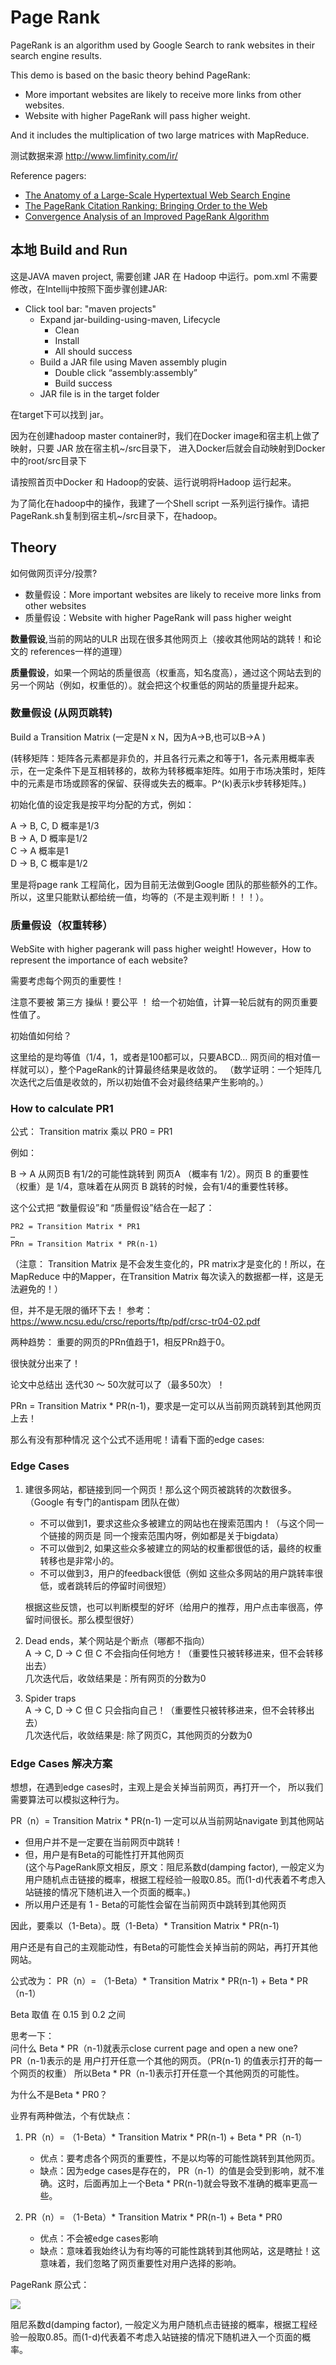# Page Rank #

PageRank is an algorithm used by Google Search to rank websites in their search engine results.

This demo is based on the basic theory behind PageRank:

- More important websites are likely to receive more links from other websites.
- Website with higher PageRank will pass higher weight.

And it includes the multiplication of two large matrices with MapReduce.

测试数据来源
http://www.limfinity.com/ir/

Reference pagers:

- [The Anatomy of a Large-Scale Hypertextual Web Search Engine](http://infolab.stanford.edu/~backrub/google.html)
- [The PageRank Citation Ranking: Bringing Order to the Web](http://ilpubs.stanford.edu:8090/422/1/1999-66.pdf)
- [Convergence Analysis of an Improved PageRank Algorithm](https://projects.ncsu.edu/crsc/reports/ftp/pdf/crsc-tr04-02.pdf) 

## 本地 Build and Run ##

这是JAVA maven project, 需要创建 JAR 在 Hadoop 中运行。pom.xml 不需要修改，在Intellij中按照下面步骤创建JAR:


  * Click tool bar: "maven projects"
    * Expand jar-building-using-maven, Lifecycle
	    * Clean
		* Install
	    * All should success
    * Build a JAR file using Maven assembly plugin
		* Double click “assembly:assembly”
		* Build success
	* JAR file is in the target folder

在target下可以找到 jar。

因为在创建hadoop master container时，我们在Docker image和宿主机上做了映射，只要 JAR 放在宿主机~/src目录下，
进入Docker后就会自动映射到Docker中的root/src目录下

请按照首页中Docker 和 Hadoop的安装、运行说明将Hadoop 运行起来。

为了简化在hadoop中的操作，我建了一个Shell script 一系列运行操作。请把PageRank.sh复制到宿主机~/src目录下，在hadoop。


## Theory ##
如何做网页评分/投票?

* 数量假设：More important websites are likely to receive more links from other websites
* 质量假设：Website with higher PageRank will pass higher weight

<b>数量假设</b>,当前的网站的ULR 出现在很多其他网页上（接收其他网站的跳转！和论文的 references一样的道理）<br>

<b>质量假设</b>，如果一个网站的质量很高（权重高，知名度高），通过这个网站去到的另一个网站（例如，权重低的）。就会把这个权重低的网站的质量提升起来。


### 数量假设 (从网页跳转) ###

Build a Transition Matrix (一定是N x N，因为A->B,也可以B->A )

(转移矩阵：矩阵各元素都是非负的，并且各行元素之和等于1，各元素用概率表示，在一定条件下是互相转移的，故称为转移概率矩阵。如用于市场决策时，矩阵中的元素是市场或顾客的保留、获得或失去的概率。P^(k)表示k步转移矩阵。)

初始化值的设定我是按平均分配的方式，例如：

A -> B, C, D 概率是1/3 <br>
B -> A, D    概率是1/2 <br>
C -> A       概率是1   <br>
D -> B, C    概率是1/2 <br>

里是将page rank 工程简化，因为目前无法做到Google 团队的那些额外的工作。所以，这里只能默认都给统一值，均等的（不是主观判断！！！）。

### 质量假设（权重转移）

WebSite with higher pagerank will pass higher weight! However，How to represent the importance of each website? 

需要考虑每个网页的重要性！

注意不要被 第三方 操纵！要公平 ！ 给一个初始值，计算一轮后就有的网页重要性值了。

初始值如何给？

这里给的是均等值（1/4，1，或者是100都可以，只要ABCD… 网页间的相对值一样就可以），整个PageRank的计算最终结果是收敛的。
（数学证明：一个矩阵几次迭代之后值是收敛的，所以初始值不会对最终结果产生影响的。）


### How to calculate PR1 ###

公式： Transition matrix 乘以 PR0 = PR1

例如：

B -> A 从网页B 有1/2的可能性跳转到 网页A （概率有 1/2）。网页 B 的重要性（权重）是 1/4，意味着在从网页 B 跳转的时候，会有1/4的重要性转移。

这个公式把 “数量假设”和 “质量假设”结合在一起了：

    PR2 = Transition Matrix * PR1
    …
    PRn = Transition Matrix * PR(n-1)

（注意： Transition Matrix 是不会发生变化的，PR matrix才是变化的！所以，在MapReduce 中的Mapper，在Transition Matrix 
每次读入的数据都一样，这是无法避免的！）

但，并不是无限的循环下去！
参考：https://www.ncsu.edu/crsc/reports/ftp/pdf/crsc-tr04-02.pdf

两种趋势：
重要的网页的PRn值趋于1，相反PRn趋于0。

很快就分出来了！

论文中总结出 迭代30 ～ 50次就可以了（最多50次）！


PRn = Transition Matrix * PR(n-1)，要求是一定可以从当前网页跳转到其他网页上去！

那么有没有那种情况 这个公式不适用呢！请看下面的edge cases:


### Edge Cases ###

1. 建很多网站，都链接到同一个网页！那么这个网页被跳转的次数很多。（Google 有专门的antispam 团队在做）

    * 不可以做到1，要求这些众多被建立的网站也在搜索范围内！（与这个同一个链接的网页是 同一个搜索范围内呀，例如都是关于bigdata）
    * 不可以做到2, 如果这些众多被建立的网站的权重都很低的话，最终的权重转移也是非常小的。
	* 不可以做到3，用户的feedback很低（例如 这些众多网站的用户跳转率很低，或者跳转后的停留时间很短）
	
    根据这些反馈，也可以判断模型的好坏（给用户的推荐，用户点击率很高，停留时间很长。那么模型很好）
	
2. Dead ends，某个网站是个断点（哪都不指向）<br>
    A -> C, D -> C 但 C 不会指向任何地方！（重要性只被转移进来，但不会转移出去）<br>
    几次迭代后，收敛结果是：所有网页的分数为0
    
3. Spider traps <br>
   A -> C, D -> C 但 C 只会指向自己！（重要性只被转移进来，但不会转移出去）<br>
   几次迭代后，收敛结果是: 除了网页C，其他网页的分数为0


### Edge Cases 解决方案 ###

想想，在遇到edge cases时，主观上是会关掉当前网页，再打开一个， 所以我们需要算法可以模拟这种行为。

PR（n）= Transition Matrix * PR(n-1) 一定可以从当前网站navigate 到其他网站

* 但用户并不是一定要在当前网页中跳转！ 
* 但，用户是有Beta的可能性打开其他网页<br>
  (这个与PageRank原文相反，原文：阻尼系数d(damping factor), 一般定义为用户随机点击链接的概率，根据工程经验一般取0.85。而(1-d)代表着不考虑入站链接的情况下随机进入一个页面的概率。)
* 所以用户还是有 1 - Beta的可能性会留在当前网页中跳转到其他网页

因此，要乘以（1-Beta）。既（1-Beta）* Transition Matrix * PR(n-1)

用户还是有自己的主观能动性，有Beta的可能性会关掉当前的网站，再打开其他网站。

公式改为：
PR（n）= （1-Beta）* Transition Matrix * PR(n-1) + Beta * PR（n-1）

Beta 取值 在  0.15 到 0.2 之间

思考一下：   
问什么 Beta * PR（n-1)就表示close current page and open a new one? <br>
PR（n-1)表示的是 用户打开任意一个其他的网页。（PR(n-1) 的值表示打开的每一个网页的权重）
所以Beta * PR（n-1)表示打开任意一个其他网页的可能性。

为什么不是Beta * PR0？

业界有两种做法，个有优缺点：<br>
1. PR（n）= （1-Beta）* Transition Matrix * PR(n-1) + Beta * PR（n-1）
   * 优点：要考虑各个网页的重要性，不是以均等的可能性跳转到其他网页。
   * 缺点：因为edge cases是存在的， PR（n-1）的值是会受到影响，就不准确。这时，后面再加上一个Beta * PR(n-1)就会导致不准确的概率更高一些。
	
2. PR（n）= （1-Beta）* Transition Matrix * PR(n-1) + Beta * PR0 <br>
   * 优点：不会被edge cases影响
   * 缺点：意味着我始终认为有均等的可能性跳转到其他网站，这是瞎扯！这意味着，我们忽略了网页重要性对用户选择的影响。


PageRank 原公式：

![](pagerank.png)

阻尼系数d(damping factor), 一般定义为用户随机点击链接的概率，根据工程经验一般取0.85。而(1-d)代表着不考虑入站链接的情况下随机进入一个页面的概率。











